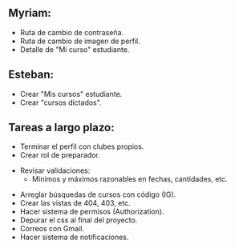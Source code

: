 ## Myriam:

- Ruta de cambio de contraseña.
- Ruta de cambio de imagen de perfil.
- Detalle de "Mi curso" estudiante.

## Esteban:

- Crear "Mis cursos" estudiante.
- Crear "cursos dictados".

## Tareas a largo plazo:

- Terminar el perfil con clubes propios.
- Crear rol de preparador.
* Revisar validaciones:
  - Mínimos y máximos razonables en fechas, cantidades, etc.
- Arreglar búsquedas de cursos con código (IG).
- Crear las vistas de 404, 403, etc.
- Hacer sistema de permisos (Authorization).
- Depurar el css al final del proyecto.
- Correos con Gmail.
- Hacer sistema de notificaciones.
